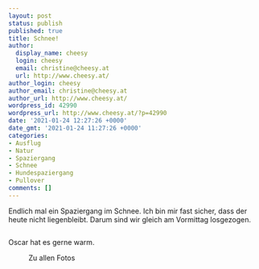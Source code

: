 ```yaml
---
layout: post
status: publish
published: true
title: Schnee!
author:
  display_name: cheesy
  login: cheesy
  email: christine@cheesy.at
  url: http://www.cheesy.at/
author_login: cheesy
author_email: christine@cheesy.at
author_url: http://www.cheesy.at/
wordpress_id: 42990
wordpress_url: http://www.cheesy.at/?p=42990
date: '2021-01-24 12:27:26 +0000'
date_gmt: '2021-01-24 11:27:26 +0000'
categories:
- Ausflug
- Natur
- Spaziergang
- Schnee
- Hundespaziergang
- Pullover
comments: []
---
```

<!-- wp:paragraph -->
Endlich mal ein Spaziergang im Schnee. Ich bin mir fast sicher, dass der heute nicht liegenbleibt. Darum sind wir gleich am Vormittag losgezogen.
<!-- /wp:paragraph -->
<!-- wp:image {"id":42978} -->
<figure class="wp-block-image"><img src="{% link _fotos/arbeit/2015-2022-puppet/2021/schnee/Schnee-005-1.jpg %}" alt="" class="wp-image-42978"></figure>
<!-- /wp:image -->
<!-- wp:paragraph -->
Oscar hat es gerne warm.
<!-- /wp:paragraph -->
<!-- wp:image {"id":42981,"linkDestination":"custom"} -->
<figure class="wp-block-image"><a href="{% link _fotos/arbeit/2015-2022-puppet/2021/schnee/index.md %}"><img src="{% link _fotos/arbeit/2015-2022-puppet/2021/schnee/Schnee-008-1.jpg %}" alt="" class="wp-image-42981"></a><br>
<figcaption>Zu allen Fotos</figcaption>
</figure>
<!-- /wp:image -->
